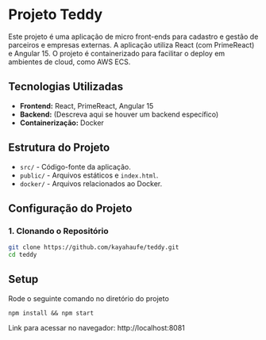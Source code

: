 # Projeto Teddy

Este projeto é uma aplicação de micro front-ends para cadastro e gestão de parceiros e empresas externas. A aplicação utiliza React (com PrimeReact) e Angular 15. O projeto é containerizado para facilitar o deploy em ambientes de cloud, como AWS ECS.

## Tecnologias Utilizadas

- **Frontend:** React, PrimeReact, Angular 15
- **Backend:** (Descreva aqui se houver um backend específico)
- **Containerização:** Docker
<!-- - **Deploy:** GitHub Pages, AWS ECS -->

## Estrutura do Projeto

- `src/` - Código-fonte da aplicação.
- `public/` - Arquivos estáticos e `index.html`.
- `docker/` - Arquivos relacionados ao Docker.

## Configuração do Projeto

### 1. Clonando o Repositório

```sh
git clone https://github.com/kayahaufe/teddy.git
cd teddy
```

## Setup

Rode o seguinte comando no diretório do projeto

```
npm install && npm start
```

Link para acessar no navegador: http://localhost:8081